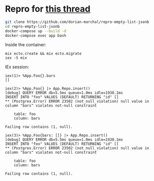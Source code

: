 # Repro for [this thread](https://elixirforum.com/t/how-to-insert-an-empty-list-in-a-jsonb-column/32137)

```sh
git clone https://github.com/dorian-marchal/repro-empty-list-jsonb
cd repro-empty-list-jsonb
docker-compose up --build -d
docker-compose exec app bash
```

Inside the container:

```shell
mix ecto.create && mix ecto.migrate
iex -S mix
```

IEx session:

```
iex(1)> %App.Foo{}.bars
[]

iex(2)> %App.Foo{} |> App.Repo.insert()
[debug] QUERY ERROR db=5.5ms queue=1.0ms idle=1938.1ms
INSERT INTO "foo" VALUES (DEFAULT) RETURNING "id" []
** (Postgrex.Error) ERROR 23502 (not_null_violation) null value in column "bars" violates not-null constraint

    table: foo
    column: bars

Failing row contains (1, null).

iex(3)> %App.Foo{bars: []} |> App.Repo.insert()
[debug] QUERY ERROR db=5.5ms queue=1.0ms idle=1938.1ms
INSERT INTO "foo" VALUES (DEFAULT) RETURNING "id" []
** (Postgrex.Error) ERROR 23502 (not_null_violation) null value in column "bars" violates not-null constraint

    table: foo
    column: bars

Failing row contains (1, null).
```
